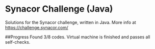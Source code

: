 # Synacor Challenge (Java)
Solutions for the Synacor challenge, written in Java. More info at https://challenge.synacor.com/  

##Progress
Found 3/8 codes. Virtual machine is finished and passes all self-checks.

